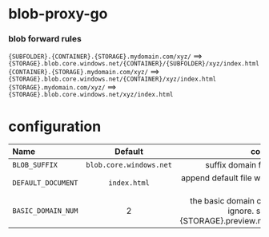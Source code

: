 # blob-proxy-go

### blob forward rules

`{SUBFOLDER}.{CONTAINER}.{STORAGE}.mydomain.com/xyz/` ==> `{STORAGE}.blob.core.windows.net/{CONTAINER}/{SUBFOLDER}/xyz/index.html`
`{CONTAINER}.{STORAGE}.mydomain.com/xyz/` ==> `{STORAGE}.blob.core.windows.net/{CONTAINER}/xyz/index.html`
`{STORAGE}.mydomain.com/xyz/` ==>  `{STORAGE}.blob.core.windows.net/xyz/index.html`

# configuration

| Name | Default | comment |
| :--- | :----: | ----: |
| `BLOB_SUFFIX` | `blob.core.windows.net` | suffix domain for blob |
| `DEFAULT_DOCUMENT` | `index.html` | append default file when list folder  |
| `BASIC_DOMAIN_NUM` | 2 | the basic domain count to ignore. set 3 for {STORAGE}.preview.my.com|

